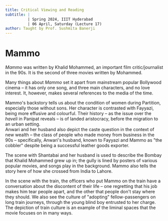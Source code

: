 ```yaml
---
title: Critical Viewing and Reading
subtitle: |
          | Spring 2024, IIIT Hyderabad
          | 06 April, Saturday (Lecture 17)
author: Taught by Prof. Sushmita Banerji
---
```


# Mammo
*Mammo* was written by Khalid Mohammed, an important film critic/journalist in the 90s. It is the second of three movies written by Mohammed.

Many things about *Mammo* set it apart from mainstream popular Bollywood cinema – it has only one song, and three main characters, and no love interest. It, however, makes several references to the media of the time.

Mammo's backstory tells us about the condition of women during Partition, especially those without sons. Her character is contrasted with Fayyazi, being more effusive and colourful. Their history – as the issue over the *haveli* in Panipat reveals – is of landed aristocracy, before the migration to an urban setting.  
Anwari and her husband also depict the caste question in the context of new wealth – the class of people who made money from business in the 90s – specifically, Anwari's husband, known to Fayyazi and Mammo as "the cobbler" despite being a successful leather goods exporter.

The scene with Shantabai and her husband is used to describe the Bombay that Khalid Mohammed grew up in; the gully is lined by posters of various popular movies, and songs play in the background. Mammo also tells the story here of how she crossed from India to Lahore.

In the scene with the train, the officers who put Mammo on the train have a conversation about the discontent of their life – one regretting that his job makes him tear people apart, and the other that people don't stay where they should. We also see the culture of "adopting" fellow-passengers on long train journeys, through the young blind boy entrusted to her charge. The depiction of train culture is an example of the liminal spaces that the movie focuses on in many ways.